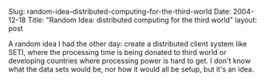 Slug: random-idea-distributed-computing-for-the-third-world
Date: 2004-12-18
Title: "Random Idea: distributed computing for the third world"
layout: post

A random idea I had the other day: create a distributed client system like SETI, where the processing time is being donated to third world or developing countries where processing power is hard to get. I don&#39;t know what the data sets would be, nor how it would all be setup, but it&#39;s an idea.
